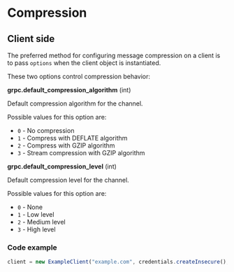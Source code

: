 # Compression

## Client side
The preferred method for configuring message compression on a client is to pass `options` when the client object is instantiated.

These two options control compression behavior:

**grpc.default_compression_algorithm** (int)

Default compression algorithm for the channel. 

Possible values for this option are:
- `0` - No compression
- `1` - Compress with DEFLATE algorithm
- `2` - Compress with GZIP algorithm
- `3` - Stream compression with GZIP algorithm

**grpc.default_compression_level** (int)

Default compression level for the channel.

Possible values for this option are:
- `0` - None
- `1` - Low level
- `2` - Medium level
- `3` - High level

### Code example
```javascript
client = new ExampleClient("example.com", credentials.createInsecure(), {'grpc.default_compression_algorithm': 2, 'grpc.default_compression_level': 2});
```
